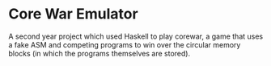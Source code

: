 Core War Emulator
=================
A second year project which used Haskell to play corewar, a game that uses a fake ASM and competing programs to win over
the circular memory blocks (in which the programs themselves are stored).
